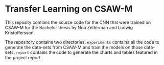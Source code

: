 # Transfer Learning on CSAW-M

This reposity contians the source code for the CNN that were trained on CSAW-M for the Bachelor thesis by Noa Zetterman and Ludwig Kristoffersson.

The repository contains two directories. `experiments` contains all the code to generate the data-sets from CSAW-M and train the models on those data-sets. `report` contains the code to generate the charts and tables featured in the project report.
